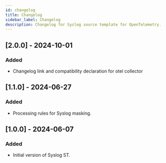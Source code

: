 ```yaml
---
id: changelog
title: Changelog
sidebar_label: Changelog
description: Changelog for Syslog source template for OpenTelemetry.
---
```


## [2.0.0] - 2024-10-01

### Added
- Changelog link and compatibility declaration for otel collector

## [1.1.0] - 2024-06-27

### Added
- Processing rules for Syslog masking.

## [1.0.0] - 2024-06-07

### Added
- Initial version of Syslog ST.